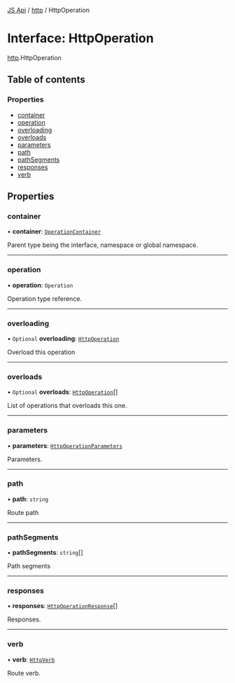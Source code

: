 [JS Api](../index.md) / [http](../modules/http.md) / HttpOperation

# Interface: HttpOperation

[http](../modules/http.md).HttpOperation

## Table of contents

### Properties

- [container](http.HttpOperation.md#container)
- [operation](http.HttpOperation.md#operation)
- [overloading](http.HttpOperation.md#overloading)
- [overloads](http.HttpOperation.md#overloads)
- [parameters](http.HttpOperation.md#parameters)
- [path](http.HttpOperation.md#path)
- [pathSegments](http.HttpOperation.md#pathsegments)
- [responses](http.HttpOperation.md#responses)
- [verb](http.HttpOperation.md#verb)

## Properties

### container

• **container**: [`OperationContainer`](../modules/http.md#operationcontainer)

Parent type being the interface, namespace or global namespace.

___

### operation

• **operation**: `Operation`

Operation type reference.

___

### overloading

• `Optional` **overloading**: [`HttpOperation`](http.HttpOperation.md)

Overload this operation

___

### overloads

• `Optional` **overloads**: [`HttpOperation`](http.HttpOperation.md)[]

List of operations that overloads this one.

___

### parameters

• **parameters**: [`HttpOperationParameters`](http.HttpOperationParameters.md)

Parameters.

___

### path

• **path**: `string`

Route path

___

### pathSegments

• **pathSegments**: `string`[]

Path segments

___

### responses

• **responses**: [`HttpOperationResponse`](http.HttpOperationResponse.md)[]

Responses.

___

### verb

• **verb**: [`HttpVerb`](../modules/http.md#httpverb)

Route verb.
